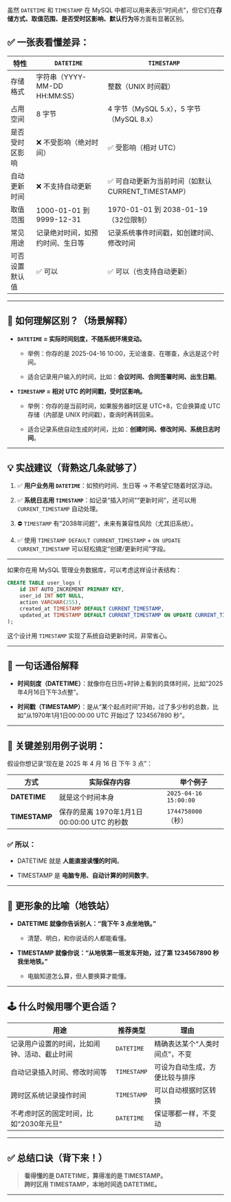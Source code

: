 虽然 `DATETIME` 和 `TIMESTAMP` 在 MySQL 中都可以用来表示“时间点”，但它们在**存储方式、取值范围、是否受时区影响、默认行为**等方面有显著区别。

## ✅ 一张表看懂差异：

|特性|`DATETIME`|`TIMESTAMP`|
|---|---|---|
|存储格式|字符串（YYYY-MM-DD HH:MM:SS）|整数（UNIX 时间戳）|
|占用空间|8 字节|4 字节（MySQL 5.x），5 字节（MySQL 8.x）|
|是否受时区影响|❌ 不受影响（绝对时间）|✅ 受影响（相对 UTC）|
|自动更新时间|❌ 不支持自动更新|✅ 可自动更新为当前时间（如默认 CURRENT_TIMESTAMP）|
|取值范围|1000-01-01 到 9999-12-31|1970-01-01 到 2038-01-19（32位限制）|
|常见用途|记录绝对时间，如预约时间、生日等|记录系统事件时间戳，如创建时间、修改时间|
|可否设置默认值|✅ 可以|✅ 可以（也支持自动更新）|

---

## 🧠 如何理解区别？（场景解释）

- **`DATETIME` = 实际时间刻度，不随系统环境变动。**
    
    - 举例：你存的是 2025-04-16 10:00，无论谁查、在哪查，永远是这个时间。
        
    - 适合记录用户输入的时间，比如：**会议时间、合同签署时间、出生日期**。
        
- **`TIMESTAMP` = 相对 UTC 的时间戳，受时区影响。**
    
    - 举例：你存的是当前时间，如果服务器时区是 UTC+8，它会换算成 UTC 存储（内部是 UNIX 时间戳），查询时再转回来。
        
    - 适合记录系统自动生成的时间，比如：**创建时间、修改时间、系统日志时间**。
        

---

## 💡 实战建议（背熟这几条就够了）

1. ✅ **用户业务用 `DATETIME`**：如预约时间、生日等 → 不希望它随着时区浮动。
    
2. ✅ **系统日志用 `TIMESTAMP`**：如记录“插入时间”“更新时间”，还可以用 `CURRENT_TIMESTAMP` 自动处理。
    
3. ⛔ `TIMESTAMP` 有“2038年问题”，未来有兼容性风险（尤其旧系统）。
    
4. ✅ 使用 `TIMESTAMP DEFAULT CURRENT_TIMESTAMP` + `ON UPDATE CURRENT_TIMESTAMP` 可以轻松搞定“创建/更新时间”字段。
    

---

如果你在用 MySQL 管理业务数据库，可以考虑这样设计表结构：

```sql
CREATE TABLE user_logs (
    id INT AUTO_INCREMENT PRIMARY KEY,
    user_id INT NOT NULL,
    action VARCHAR(255),
    created_at TIMESTAMP DEFAULT CURRENT_TIMESTAMP,
    updated_at TIMESTAMP DEFAULT CURRENT_TIMESTAMP ON UPDATE CURRENT_TIMESTAMP
);
```

这个设计用 `TIMESTAMP` 实现了系统自动更新时间，非常省心。

---

## 🧠 一句话通俗解释

- **时间刻度（DATETIME）**：就像你在日历+时钟上看到的具体时间，比如“2025年4月16日下午3点整”。
    
- **时间戳（TIMESTAMP）**：是从“某个起点时间”开始，过了多少秒的总数，比如“从1970年1月1日00:00:00 UTC 开始过了 1234567890 秒”。
    

---

## 🎯 关键差别用例子说明：

假设你想记录“现在是 2025 年 4 月 16 日 下午 3 点”：

|方式|实际保存内容|举个例子|
|---|---|---|
|**DATETIME**|就是这个时间本身|`2025-04-16 15:00:00`|
|**TIMESTAMP**|保存的是离 1970年1月1日00:00:00 UTC 的秒数|`1744758000`（秒）|

### ✅ 所以：

- DATETIME 就是 **人能直接读懂的时间**。
    
- TIMESTAMP 是 **电脑专用、自动计算的时间数字**。
    

---

## 🎨 更形象的比喻（地铁站）

- **DATETIME 就像你告诉别人：“我下午 3 点坐地铁。”**
    
    - 清楚、明白，和你说话的人都能看懂。
        
- **TIMESTAMP 就像你说：“从地铁第一班发车开始，过了第 1234567890 秒我坐地铁。”**
    
    - 电脑知道怎么算，但人要换算才能懂。
        

---

## 🕹️ 什么时候用哪个更合适？

|用途|推荐类型|理由|
|---|---|---|
|记录用户设置的时间，比如闹钟、活动、截止时间|`DATETIME`|精确表达某个“人类时间点”，不变|
|自动记录插入时间、修改时间等|`TIMESTAMP`|可设为自动生成，方便比较与排序|
|跨时区系统记录操作时间|`TIMESTAMP`|可以自动根据时区转换|
|不考虑时区的固定时间，比如“2030年元旦”|`DATETIME`|保证哪都一样，不变动|

---

## ✅ 总结口诀（背下来！）

> **看得懂的是 DATETIME，算得准的是 TIMESTAMP。**  
> **跨时区用 TIMESTAMP，本地时间选 DATETIME。**

---
